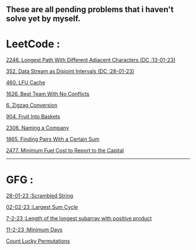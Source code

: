 ## These are all pending problems that i haven't solve yet by myself.
# LeetCode :
<a href="https://leetcode.com/problems/longest-path-with-different-adjacent-characters/">2246. Longest Path With Different Adjacent Characters (DC :13-01-23)</a>

<a href="https://leetcode.com/problems/data-stream-as-disjoint-intervals/">352. Data Stream as Disjoint Intervals (DC :28-01-23)
</a>

<a href="https://leetcode.com/problems/lfu-cache/">460. LFU Cache</a>

<a href="https://leetcode.com/problems/best-team-with-no-conflicts/">1626. Best Team With No Conflicts</a>

<a href="https://leetcode.com/problems/zigzag-conversion/">6. Zigzag Conversion</a>

<a href="https://leetcode.com/problems/fruit-into-baskets/">904. Fruit Into Baskets</a>

<a href="https://leetcode.com/problems/naming-a-company/">2306. Naming a Company</a>

<a href="https://leetcode.com/problems/count-the-number-of-fair-pairs/">1865. Finding Pairs With a Certain Sum</a>

<a href="https://leetcode.com/problems/minimum-fuel-cost-to-report-to-the-capital/">2477. Minimum Fuel Cost to Report to the Capital</a>

------------------------------------------------------------------
# GFG :
<a href="https://practice.geeksforgeeks.org/problems/scrambled-string/1">28-01-23 :Scrambled String</a>

<a href="https://practice.geeksforgeeks.org/problems/51afa710a708c0681748445b509696dd588d5c40/1">02-02-23 :Largest Sum Cycle</a>

<a href="https://practice.geeksforgeeks.org/problems/4dfa8ba14d4c94f4d7637b6b5246782412f3aeb8/1">7-2-23 :Length of the longest subarray with positive product</a>

<a href="https://practice.geeksforgeeks.org/problems/f4d22b1f9d62e8bee0ff84e9fa51dc66eb5005ec/1">11-2-23 :Minimum Days</a>

<a href="https://practice.geeksforgeeks.org/problems/e9e2da3de3eb35679ca7e17b752ae877635f1a26/1">Count Lucky Permutations</a>